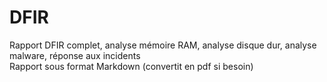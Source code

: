 # DFIR
Rapport DFIR complet, analyse mémoire RAM, analyse disque dur, analyse malware, réponse aux incidents<br>Rapport sous format Markdown (convertit en pdf si besoin)
